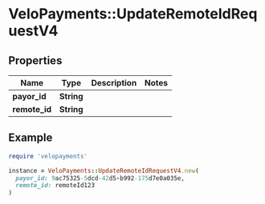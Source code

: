 # VeloPayments::UpdateRemoteIdRequestV4

## Properties

| Name | Type | Description | Notes |
| ---- | ---- | ----------- | ----- |
| **payor_id** | **String** |  |  |
| **remote_id** | **String** |  |  |

## Example

```ruby
require 'velopayments'

instance = VeloPayments::UpdateRemoteIdRequestV4.new(
  payor_id: 9ac75325-5dcd-42d5-b992-175d7e0a035e,
  remote_id: remoteId123
)
```

